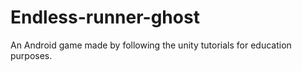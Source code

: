 # Endless-runner-ghost
An Android game made by following the unity tutorials for education purposes.
